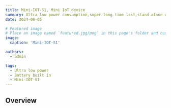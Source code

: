 ```yaml
---
title: Mini-IOT-S1, Mini IoT device
summary: Ultra low power consumption,super long time last,stand alone with huge battery built in mini IOT device
date: 2024-06-05

# Featured image
# Place an image named `featured.jpg/png` in this page's folder and customize its options here.
image:
  caption: 'Mini-IOT-S1'

authors:
  - admin

tags:
  - Ultra low power
  - Battery built in
  - Mini-IOT-S1
---
```


## Overview




